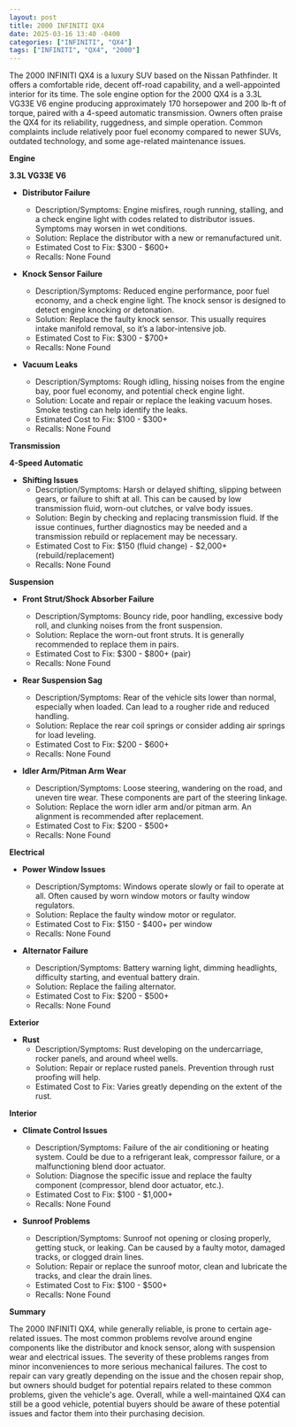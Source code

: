 ```yaml
---
layout: post
title: 2000 INFINITI QX4
date: 2025-03-16 13:40 -0400
categories: ["INFINITI", "QX4"]
tags: ["INFINITI", "QX4", "2000"]
---
```

The 2000 INFINITI QX4 is a luxury SUV based on the Nissan Pathfinder. It offers a comfortable ride, decent off-road capability, and a well-appointed interior for its time. The sole engine option for the 2000 QX4 is a 3.3L VG33E V6 engine producing approximately 170 horsepower and 200 lb-ft of torque, paired with a 4-speed automatic transmission. Owners often praise the QX4 for its reliability, ruggedness, and simple operation. Common complaints include relatively poor fuel economy compared to newer SUVs, outdated technology, and some age-related maintenance issues.

**Engine**

**3.3L VG33E V6**

*   **Distributor Failure**
    *   Description/Symptoms: Engine misfires, rough running, stalling, and a check engine light with codes related to distributor issues. Symptoms may worsen in wet conditions.
    *   Solution: Replace the distributor with a new or remanufactured unit.
    *   Estimated Cost to Fix: $300 - $600+
    *   Recalls: None Found

*   **Knock Sensor Failure**
    *   Description/Symptoms: Reduced engine performance, poor fuel economy, and a check engine light. The knock sensor is designed to detect engine knocking or detonation.
    *   Solution: Replace the faulty knock sensor. This usually requires intake manifold removal, so it’s a labor-intensive job.
    *   Estimated Cost to Fix: $300 - $700+
    *   Recalls: None Found

*   **Vacuum Leaks**
    *   Description/Symptoms: Rough idling, hissing noises from the engine bay, poor fuel economy, and potential check engine light.
    *   Solution: Locate and repair or replace the leaking vacuum hoses. Smoke testing can help identify the leaks.
    *   Estimated Cost to Fix: $100 - $300+
    *   Recalls: None Found

**Transmission**

**4-Speed Automatic**

*   **Shifting Issues**
    *   Description/Symptoms: Harsh or delayed shifting, slipping between gears, or failure to shift at all. This can be caused by low transmission fluid, worn-out clutches, or valve body issues.
    *   Solution: Begin by checking and replacing transmission fluid. If the issue continues, further diagnostics may be needed and a transmission rebuild or replacement may be necessary.
    *   Estimated Cost to Fix: $150 (fluid change) - $2,000+ (rebuild/replacement)
    *   Recalls: None Found

**Suspension**

*   **Front Strut/Shock Absorber Failure**
    *   Description/Symptoms: Bouncy ride, poor handling, excessive body roll, and clunking noises from the front suspension.
    *   Solution: Replace the worn-out front struts. It is generally recommended to replace them in pairs.
    *   Estimated Cost to Fix: $300 - $800+ (pair)
    *   Recalls: None Found

*   **Rear Suspension Sag**
    *   Description/Symptoms: Rear of the vehicle sits lower than normal, especially when loaded. Can lead to a rougher ride and reduced handling.
    *   Solution: Replace the rear coil springs or consider adding air springs for load leveling.
    *   Estimated Cost to Fix: $200 - $600+
    *   Recalls: None Found

*   **Idler Arm/Pitman Arm Wear**
    * Description/Symptoms: Loose steering, wandering on the road, and uneven tire wear. These components are part of the steering linkage.
    * Solution: Replace the worn idler arm and/or pitman arm. An alignment is recommended after replacement.
    * Estimated Cost to Fix: $200 - $500+
    * Recalls: None Found

**Electrical**

*   **Power Window Issues**
    *   Description/Symptoms: Windows operate slowly or fail to operate at all. Often caused by worn window motors or faulty window regulators.
    *   Solution: Replace the faulty window motor or regulator.
    *   Estimated Cost to Fix: $150 - $400+ per window
    *   Recalls: None Found

*   **Alternator Failure**
    *   Description/Symptoms: Battery warning light, dimming headlights, difficulty starting, and eventual battery drain.
    *   Solution: Replace the failing alternator.
    *   Estimated Cost to Fix: $200 - $500+
    *   Recalls: None Found

**Exterior**

*   **Rust**
    *   Description/Symptoms: Rust developing on the undercarriage, rocker panels, and around wheel wells.
    *   Solution: Repair or replace rusted panels. Prevention through rust proofing will help.
    *   Estimated Cost to Fix: Varies greatly depending on the extent of the rust.

**Interior**

*   **Climate Control Issues**
    *   Description/Symptoms: Failure of the air conditioning or heating system. Could be due to a refrigerant leak, compressor failure, or a malfunctioning blend door actuator.
    *   Solution: Diagnose the specific issue and replace the faulty component (compressor, blend door actuator, etc.).
    *   Estimated Cost to Fix: $100 - $1,000+
    *   Recalls: None Found

*   **Sunroof Problems**
    *   Description/Symptoms: Sunroof not opening or closing properly, getting stuck, or leaking. Can be caused by a faulty motor, damaged tracks, or clogged drain lines.
    *   Solution: Repair or replace the sunroof motor, clean and lubricate the tracks, and clear the drain lines.
    *   Estimated Cost to Fix: $100 - $500+
    *   Recalls: None Found

**Summary**

The 2000 INFINITI QX4, while generally reliable, is prone to certain age-related issues. The most common problems revolve around engine components like the distributor and knock sensor, along with suspension wear and electrical issues. The severity of these problems ranges from minor inconveniences to more serious mechanical failures. The cost to repair can vary greatly depending on the issue and the chosen repair shop, but owners should budget for potential repairs related to these common problems, given the vehicle's age. Overall, while a well-maintained QX4 can still be a good vehicle, potential buyers should be aware of these potential issues and factor them into their purchasing decision.

